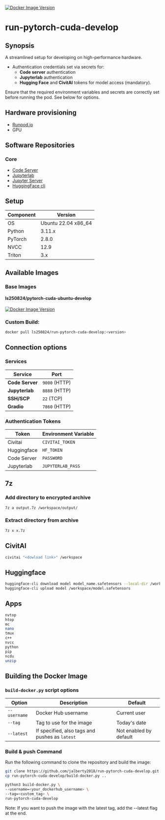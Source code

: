 [![Docker Image Version](https://img.shields.io/docker/v/ls250824/run-pytorch-cuda-develop)](https://hub.docker.com/r/ls250824/run-pytorch-cuda-develop)

# run-pytorch-cuda-develop

## Synopsis

A streamlined setup for developing on high-performance hardware.  

- Authentication credentials set via secrets for:  
  - **Code server** authentication
  - **Jupyterlab** authentication
  - **Hugging Face** and **CivitAI** tokens for model access (mandatory).  

Ensure that the required environment variables and secrets are correctly set before running the pod.
See below for options.

## Hardware provisioning

- [Runpod.io](https://runpod.io/)
- GPU

## Software Repositories  

### Core  

- [Code Server](https://github.com/coder/code-server)
- [Jupyterlab](https://jupyter.org)
- [Jupyter Server](https://jupyter-server.readthedocs.io/en/latest/index.html)
- [HuggingFace cli](https://huggingface.co/docs/huggingface_hub/guides/cli)

## Setup

| Component | Version             |
|-----------|---------------------|
| OS        | Ubuntu 22.04 x86_64 |
| Python    | 3.11.x              |
| PyTorch   | 2.8.0               |
| NVCC      | 12.9                |
| Triton    | 3.x                 |

## Available Images

### Base Images 

#### ls250824/pytorch-cuda-ubuntu-develop
	
[![Docker Image Version](https://img.shields.io/docker/v/ls250824/pytorch-cuda-ubuntu-develop)](https://hub.docker.com/r/ls250824/pytorch-cuda-ubuntu-develop)

### Custom Build: 

```bash
docker pull ls250824/run-pytorch-cuda-develop:<version>
```

## Connection options 

### Services

| Service         | Port          |
|-----------------|---------------| 
| **Code Server** | `9000` (HTTP) |
| **Jupyterlab**  | `8888` (HTTP) |
| **SSH/SCP**     | `22`   (TCP)  |
| **Gradio**      | `7860` (HTTP) |

### Authentication Tokens 

| Token        | Environment Variable |
|--------------|----------------------|
| Civitai      | `CIVITAI_TOKEN`      |
| Huggingface  | `HF_TOKEN`           |
| Code Server  | `PASSWORD`           |
| Jupyterlab   | `JUPYTERLAB_PASS`    |

## 7z

### Add directory to encrypted archive

```bash
7z a output.7z /workspace/output/
```

### Extract directory from archive

```bash
7z x x.7z
```

## CivitAI

```bash
civitai "<dowload link>" /workspace
```

## Huggingface  

```bash
huggingface-cli download model model_name.safetensors --local-dir /workspace
huggingface-cli upload model /workspace/model.safetensors
```

## Apps

```bash
nvtop
htop
mc
nano
tmux
c++
nvcc
python
pip
ncdu
unzip
```

## Building the Docker Image 

### `build-docker.py` script options

| Option         | Description                                         | Default                |
|----------------|-----------------------------------------------------|------------------------|
| `--username`   | Docker Hub username                                 | Current user           |
| `--tag`        | Tag to use for the image                            | Today's date           |
| `--latest`     | If specified, also tags and pushes as `latest`      | Not enabled by default |

### Build & push Command

Run the following command to clone the repository and build the image:

```bash
git clone https://github.com/jalberty2018/run-pytorch-cuda-develop.git
cp run-pytorch-cuda-develop/build-docker.py ..

python3 build-docker.py \
--username=<your_dockerhub_username> \
--tag=<custom_tag> \ 
run-pytorch-cuda-develop
```

Note: If you want to push the image with the latest tag, add the --latest flag at the end.
